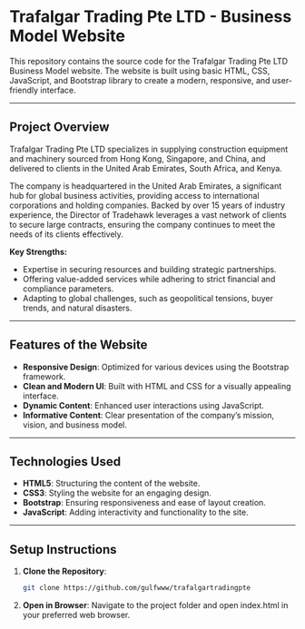 # Trafalgar Trading Pte LTD - Business Model Website

This repository contains the source code for the Trafalgar Trading Pte LTD Business Model website. The website is built using basic HTML, CSS, JavaScript, and Bootstrap library to create a modern, responsive, and user-friendly interface.

---

## Project Overview

Trafalgar Trading Pte LTD specializes in supplying construction equipment and machinery sourced from Hong Kong, Singapore, and China, and delivered to clients in the United Arab Emirates, South Africa, and Kenya.

The company is headquartered in the United Arab Emirates, a significant hub for global business activities, providing access to international corporations and holding companies. Backed by over 15 years of industry experience, the Director of Tradehawk leverages a vast network of clients to secure large contracts, ensuring the company continues to meet the needs of its clients effectively.

**Key Strengths:**
- Expertise in securing resources and building strategic partnerships.
- Offering value-added services while adhering to strict financial and compliance parameters.
- Adapting to global challenges, such as geopolitical tensions, buyer trends, and natural disasters.

---

## Features of the Website

- **Responsive Design**: Optimized for various devices using the Bootstrap framework.
- **Clean and Modern UI**: Built with HTML and CSS for a visually appealing interface.
- **Dynamic Content**: Enhanced user interactions using JavaScript.
- **Informative Content**: Clear presentation of the company’s mission, vision, and business model.

---

## Technologies Used

- **HTML5**: Structuring the content of the website.
- **CSS3**: Styling the website for an engaging design.
- **Bootstrap**: Ensuring responsiveness and ease of layout creation.
- **JavaScript**: Adding interactivity and functionality to the site.

---

## Setup Instructions

1. **Clone the Repository**:

   ```bash
   git clone https://github.com/gulfwww/trafalgartradingpte
2. **Open in Browser**: Navigate to the project folder and open index.html in your preferred web browser.
